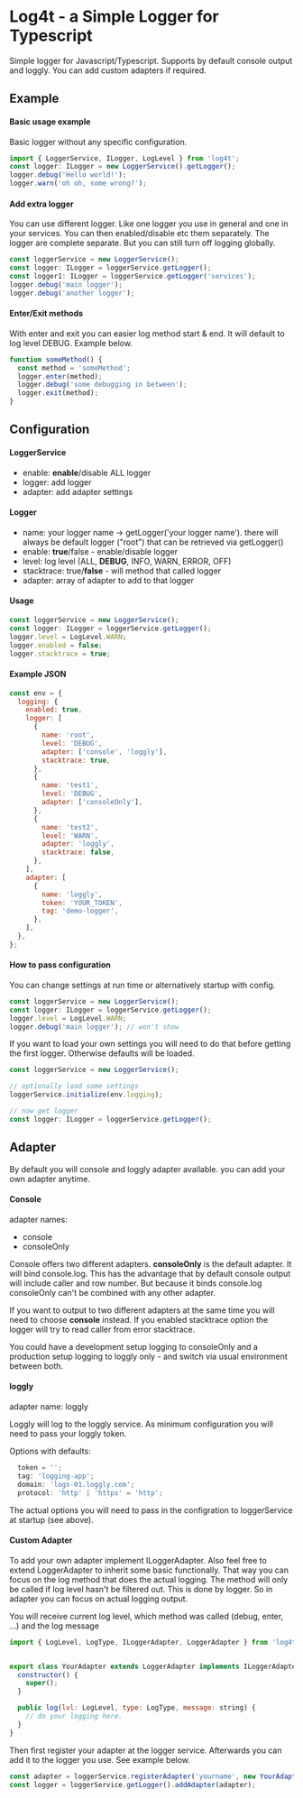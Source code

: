 # Log4t - a Simple Logger for Typescript

Simple logger for Javascript/Typescript. Supports by default console output and loggly. You can add custom adapters if required.

## Example

#### Basic usage example

Basic logger without any specific configuration.

```javascript
import { LoggerService, ILogger, LogLevel } from 'log4t';
const logger: ILogger = new LoggerService().getLogger();
logger.debug('Hello world!');
logger.warn('oh oh, some wrong?');
```

#### Add extra logger

You can use different logger. Like one logger you use in general and one in your services. You can then enabled/disable etc them separately. The logger are complete separate. But you can still turn off logging globally.

```javascript
const loggerService = new LoggerService();
const logger: ILogger = loggerService.getLogger();
const logger1: ILogger = loggerService.getLogger('services');
logger.debug('main logger');
logger.debug('another logger');
```

#### Enter/Exit methods

With enter and exit you can easier log method start & end. It will default to log level DEBUG. Example below.

```javascript
function someMethod() {
  const method = 'someMethod';
  logger.enter(method);
  logger.debug('some debugging in between');
  logger.exit(method);
}
```


## Configuration

#### LoggerService
- enable: **enable**/disable ALL logger
- logger: add logger 
- adapter: add adapter settings

#### Logger
- name: your logger name -> getLogger('your logger name'). there will always be default logger ("root") that can be retrieved via getLogger()
- enable: **true**/false - enable/disable logger
- level: log level (ALL, **DEBUG**, INFO, WARN, ERROR, OFF)
- stacktrace: true/**false** - will method that called logger
- adapter: array of adapter to add to that logger

#### Usage

```javascript
const loggerService = new LoggerService();
const logger: ILogger = loggerService.getLogger();
logger.level = LogLevel.WARN;
logger.enabled = false;
logger.stacktrace = true;
```

#### Example JSON

```javascript
const env = {
  logging: {
    enabled: true,
    logger: [
      {
        name: 'root',
        level: 'DEBUG',
        adapter: ['console', 'loggly'],
        stacktrace: true,
      },
      {
        name: 'test1',
        level: 'DEBUG',
        adapter: ['consoleOnly'],
      },
      {
        name: 'test2',
        level: 'WARN',
        adapter: 'loggly',
        stacktrace: false,
      },
    ],
    adapter: [
      {
        name: 'loggly',
        token: 'YOUR_TOKEN',
        tag: 'demo-logger',
      },
    ],
  },
};
```

#### How to pass configuration


You can change settings at run time or alternatively startup with config. 

```javascript
const loggerService = new LoggerService();
const logger: ILogger = loggerService.getLogger();
logger.level = LogLevel.WARN;
logger.debug('main logger'); // won't show
```

If you want to load your own settings you will need to do that before getting the first logger. Otherwise defaults will be loaded.

```javascript
const loggerService = new LoggerService();

// optionally load some settings
loggerService.initialize(env.logging);

// now get logger
const logger: ILogger = loggerService.getLogger();

```

## Adapter

By default you will console and loggly adapter available. you can add your own adapter anytime. 

#### Console

adapter names:
- console
- consoleOnly

Console offers two different adapters. **consoleOnly** is the default adapter. It will bind console.log. This has the advantage that by default console output will include caller and row number. But because it binds console.log consoleOnly can't be combined with any other adapter.

If you want to output to two different adapters at the same time you will need to choose **console** instead. If you enabled stacktrace option the logger will try to read caller from error stacktrace.

You could have a development setup logging to consoleOnly and a production setup logging to loggly only - and switch via usual environment between both.

#### loggly

adapter name: loggly

Loggly will log to the loggly service. As minimum configuration you will need to pass your loggly token.

Options with defaults:

```javascript
  token = '';
  tag: 'logging-app';
  domain: 'logs-01.loggly.com';
  protocol: 'http' | 'https' = 'http';
```

The actual options you will need to pass in the configration to loggerService at startup (see above).


#### Custom Adapter

To add your own adapter implement ILoggerAdapter. Also feel free to extend LoggerAdapter to inherit some basic functionally. That way you can focus on the log method that does the actual logging. The method will only be called if log level hasn't be filtered out. This is done by logger. So in adapter you can focus on actual logging output.

You will receive current log level, which method was called (debug, enter, ...) and the log message

```javascript
import { LogLevel, LogType, ILoggerAdapter, LoggerAdapter } from 'log4t';


export class YourAdapter extends LoggerAdapter implements ILoggerAdapter {
  constructor() {
    super();
  }

  public log(lvl: LogLevel, type: LogType, message: string) {
    // do your logging here. 
  }
}
```

Then first register your adapter at the logger service. Afterwards you can add it to the logger you use. See example below.

```javascript
const adapter = loggerService.registerAdapter('yourname', new YourAdapter());
const logger = loggerService.getLogger().addAdapter(adapter);
```
